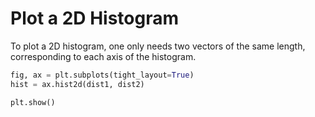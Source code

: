 # Plot a 2D Histogram

To plot a 2D histogram, one only needs two vectors of the same length, corresponding to each axis of the histogram.

```python
fig, ax = plt.subplots(tight_layout=True)
hist = ax.hist2d(dist1, dist2)

plt.show()
```
